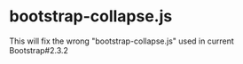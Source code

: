 bootstrap-collapse.js
=====================

This will fix the wrong "bootstrap-collapse.js" used in current Bootstrap#2.3.2

